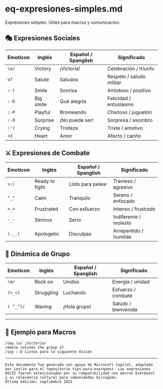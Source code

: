 # eq-expresiones-simples.md

Expresiones simples. Útiles para macros y comunicación.



## 🎭 Expresiones Sociales

| Emoticon | Inglés         | Español / Spanglish     | Significado             |
|----------|----------------|--------------------------|--------------------------|
| `\o/`    | Victory        | ¡Victoria!               | Celebración / triunfo    |
| `o7`     | Salute         | Saludos                  | Respeto / saludo militar |
| `:-)`    | Smile          | Sonrisa                  | Amistoso / positivo      |
| `:-D`    | Big smile      | Qué alegría              | Felicidad / entusiasmo   |
| `:-P`    | Playful        | Bromeando                | Chistoso / juguetón      |
| `:-O`    | Surprise       | ¡No puede ser!           | Sorpresa / asombro       |
| `:'(`    | Crying         | Tristeza                 | Triste / emotivo         |
| `<3`     | Heart          | Amor                     | Afecto / cariño          |



## ⚔️ Expresiones de Combate

| Emoticon | Inglés         | Español / Spanglish     | Significado             |
|----------|----------------|--------------------------|--------------------------|
| `>:)`    | Ready to fight | Listo para pelear        | Travieso / agresivo      |
| `^_^`    | Calm           | Tranquilo                | Sereno / enfocado        |
| `>_<`    | Frustrated     | Con esfuerzo             | Intenso / frustrado      |
| `-_-`    | Serious        | Serio                    | Indiferente / molesto    |
| `(._.)`  | Apologetic     | Disculpas                | Arrepentido / humilde    |



## 👥 Dinámica de Grupo

| Emoticon   | Inglés     | Español / Spanglish     | Significado             |
|------------|------------|--------------------------|--------------------------|
| `\m/`      | Rock on    | Unidos                   | Energía / unidad         |
| `(>_<)`    | Struggling | Luchando                 | Esfuerzo / combate       |
| `( ^_^)/`  | Waving     | ¡Hola grupo!             | Saludo / bienvenida      |

---

## 🧪 Ejemplo para Macros

```plaintext
/say \o/ ¡Victoria!
/emote salutes the group o7
/say :-D Listos para la siguiente misión
```
---

```
Este documento fue generado con apoyo de Microsoft Copilot, adaptado por Leslie para el repositorio tips-para-everquest. Las expresiones ASCII fueron seleccionadas por su compatibilidad con macros EverQuest y su relevancia cultural para comunidades bilingües.
Última edición: septiembre 2025
```

